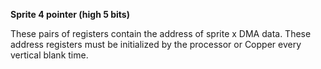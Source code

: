 **Sprite 4 pointer (high 5 bits)**

These pairs of registers contain the address of sprite x DMA data. These address registers must be initialized by the processor or Copper every vertical blank time.

